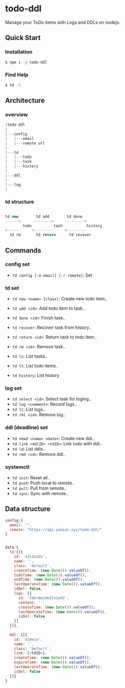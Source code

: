 # todo-ddl
Manage your ToDo items with Logs and DDLs on nodejs.

## Quick Start

### Installation

```sh
$ npm i -g todo-ddl
```

### Find Help

```sh
$ td -h
```

## Architecture

### overview

```js
|todo-ddl
|
|---config
|   |---email
|   |---remote url
|
|---td
|   |---todo
|   |---task
|   |---history
|
|---ddl
|
|---log
|

```

### td structure

```js

td new        td add        td done
------>      -------->     --------->
        todo          task           history
<------     <--------      <---------
  td rm       td return      td recover

```




## Commands

### config set
+ `td config [-e email] [-r remote]`: Set 


### td set

+ `td new <name> [class]`: Create new todo item..
+ `td add <id>`: Add todo item to task..
+ `td done <id>`: Finish task..
+ `td recover`: Recover task from history..
+ `td return <id>`: Return task to todo item..
+ `td rm <id>`: Remove task..

+ `td ls`: List tasks..
+ `td lt`: List todo items..
+ `td history`: List history

### log set

+ `td select <id>`: Select task for loging..
+ `td log <comment>`: Record logs..
+ `td ll`: List logs..
+ `td rml <id>`: Remove log..

### ddl (deadline) set

+ `td newd <name> <date>`: Create new ddl..
+ `td link <ddlID> <tdID>`: Link todo with ddl..
+ `td ld`: List ddls..
+ `td rmd <id>`: Remove ddl..

### systemctl

+ `td init`: Reset all..
+ `td push`: Push local to remote..
+ `td pull`: Pull from remote..
+ `td sync`: Sync with remote..


## Data structure

```js
config:{
  email: "",
  remote: "https://api.yimian.xyz/todo-ddl/"
}


data:{
  td:{[{
    id: 'a2s3s2ds',
    name: '',
    class: 'default',
    createTime: (new Date()).valueOf(),
    todoTime: (new Date()).valueOf(),
    endTime: (new Date()).valueOf(),
    lastOperateTime: (new Date()).valueOf(),
    idDel: false,
    logs: [{
      id: 'fdkr8ei9odleiw93',
      content: '',
      createTime: (new Date()).valueOf()，
      lastOperateTime: (new Date()).valueOf(),
      isDel: false
    }]
  }]},
  
  ddl: {[{
    id: 'di8eio',
    name: '',
    class: 'default',
    link: [<tdID>],
    createTime: (new Date()).valueOf(),
    expireTime: (new Date()).valueOf(),
    lastOperateTime: (new Date()).valueOf(),
    isDel: false
  }]}
}

```
